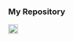 ### My Repository
<p align="left">
  <a href="https://github.com/argon-dev22">
    <img height="20" src="https://img.shields.io/github/followers/argon-dev22?label=follow&logo=github&style=flat" />
  </a>
</p>
